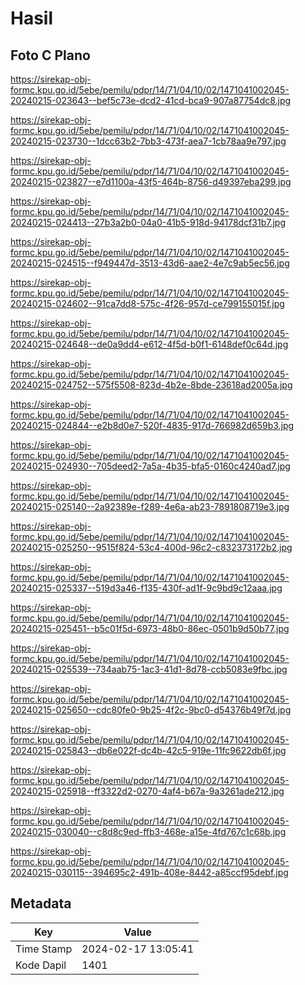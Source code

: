 # Hasil

## Foto C Plano

https://sirekap-obj-formc.kpu.go.id/5ebe/pemilu/pdpr/14/71/04/10/02/1471041002045-20240215-023643--bef5c73e-dcd2-41cd-bca9-907a87754dc8.jpg

https://sirekap-obj-formc.kpu.go.id/5ebe/pemilu/pdpr/14/71/04/10/02/1471041002045-20240215-023730--1dcc63b2-7bb3-473f-aea7-1cb78aa9e797.jpg

https://sirekap-obj-formc.kpu.go.id/5ebe/pemilu/pdpr/14/71/04/10/02/1471041002045-20240215-023827--e7d1100a-43f5-464b-8756-d49397eba299.jpg

https://sirekap-obj-formc.kpu.go.id/5ebe/pemilu/pdpr/14/71/04/10/02/1471041002045-20240215-024413--27b3a2b0-04a0-41b5-918d-94178dcf31b7.jpg

https://sirekap-obj-formc.kpu.go.id/5ebe/pemilu/pdpr/14/71/04/10/02/1471041002045-20240215-024515--f949447d-3513-43d6-aae2-4e7c9ab5ec56.jpg

https://sirekap-obj-formc.kpu.go.id/5ebe/pemilu/pdpr/14/71/04/10/02/1471041002045-20240215-024602--91ca7dd8-575c-4f26-957d-ce799155015f.jpg

https://sirekap-obj-formc.kpu.go.id/5ebe/pemilu/pdpr/14/71/04/10/02/1471041002045-20240215-024648--de0a9dd4-e612-4f5d-b0f1-6148def0c64d.jpg

https://sirekap-obj-formc.kpu.go.id/5ebe/pemilu/pdpr/14/71/04/10/02/1471041002045-20240215-024752--575f5508-823d-4b2e-8bde-23618ad2005a.jpg

https://sirekap-obj-formc.kpu.go.id/5ebe/pemilu/pdpr/14/71/04/10/02/1471041002045-20240215-024844--e2b8d0e7-520f-4835-917d-766982d659b3.jpg

https://sirekap-obj-formc.kpu.go.id/5ebe/pemilu/pdpr/14/71/04/10/02/1471041002045-20240215-024930--705deed2-7a5a-4b35-bfa5-0160c4240ad7.jpg

https://sirekap-obj-formc.kpu.go.id/5ebe/pemilu/pdpr/14/71/04/10/02/1471041002045-20240215-025140--2a92389e-f289-4e6a-ab23-7891808719e3.jpg

https://sirekap-obj-formc.kpu.go.id/5ebe/pemilu/pdpr/14/71/04/10/02/1471041002045-20240215-025250--9515f824-53c4-400d-96c2-c832373172b2.jpg

https://sirekap-obj-formc.kpu.go.id/5ebe/pemilu/pdpr/14/71/04/10/02/1471041002045-20240215-025337--519d3a46-f135-430f-ad1f-9c9bd9c12aaa.jpg

https://sirekap-obj-formc.kpu.go.id/5ebe/pemilu/pdpr/14/71/04/10/02/1471041002045-20240215-025451--b5c01f5d-6973-48b0-86ec-0501b9d50b77.jpg

https://sirekap-obj-formc.kpu.go.id/5ebe/pemilu/pdpr/14/71/04/10/02/1471041002045-20240215-025539--734aab75-1ac3-41d1-8d78-ccb5083e9fbc.jpg

https://sirekap-obj-formc.kpu.go.id/5ebe/pemilu/pdpr/14/71/04/10/02/1471041002045-20240215-025650--cdc80fe0-9b25-4f2c-9bc0-d54376b49f7d.jpg

https://sirekap-obj-formc.kpu.go.id/5ebe/pemilu/pdpr/14/71/04/10/02/1471041002045-20240215-025843--db6e022f-dc4b-42c5-919e-11fc9622db6f.jpg

https://sirekap-obj-formc.kpu.go.id/5ebe/pemilu/pdpr/14/71/04/10/02/1471041002045-20240215-025918--ff3322d2-0270-4af4-b67a-9a3261ade212.jpg

https://sirekap-obj-formc.kpu.go.id/5ebe/pemilu/pdpr/14/71/04/10/02/1471041002045-20240215-030040--c8d8c9ed-ffb3-468e-a15e-4fd767c1c68b.jpg

https://sirekap-obj-formc.kpu.go.id/5ebe/pemilu/pdpr/14/71/04/10/02/1471041002045-20240215-030115--394695c2-491b-408e-8442-a85ccf95debf.jpg


## Metadata

| Key        | Value               |
| ---------- | ------------------- |
| Time Stamp | 2024-02-17 13:05:41 |
| Kode Dapil | 1401                |



